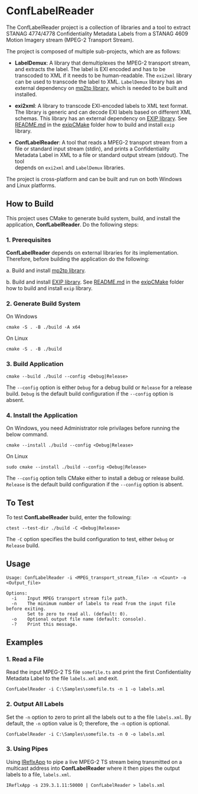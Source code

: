 # ConfLabelReader
The ConfLabelReader project is a collection of libraries and a tool to extract 
STANAG 4774/4778 Confidentiality Metadata Labels from a STANAG 4609 Motion
Imagery stream (MPEG-2 Transport Stream).

The project is composed of multiple sub-projects, which are as follows:

* __LabelDemux__: A library that demultiplexes the MPEG-2 transport stream, and 
extracts the label.  The label is EXI encoded and has to be transcoded to XML
if it needs to be human-readable.  The `exi2xml` library can be used to transcode
the label to XML.  `LabelDemux` library has an external dependency on 
[mp2tp library](https://github.com/jimcavoy/mp2tp), which is needed to be built and installed.

* __exi2xml__: A library to transcode EXI-encoded labels to XML text format.  The library is
generic and can decode EXI labels based on different XML schemas.  This library has 
an external dependency on [EXIP library](https://github.com/rwl/exip).  See [README.md](./exipCMake/README.md) in the 
[exipCMake](./exipCMake) folder how to build and install `exip` library.

* __ConfLabelReader__: A tool that reads a MPEG-2 transport stream from a file or standard input stream (stdin), and
prints a Confidentiality Metadata Label in XML to a file or standard output stream (stdout).  The tool  
depends on `exi2xml` and `LabelDemux` libraries.

The project is cross-platform and can be built and run on both Windows and
Linux platforms.

## How to Build
This project uses CMake to generate build system, build, and install the application, __ConfLabelReader__. Do the following steps:

### 1. Prerequisites

__ConfLabelReader__ depends on external libraries for its implementation.  Therefore, before building the application do the following:

a. Build and install [mp2tp library](https://github.com/jimcavoy/mp2tp).

b. Build and install [EXIP library](https://github.com/rwl/exip).  See [README.md](./exipCMake/README.md) in the 
[exipCMake](./exipCMake) folder how to build and install `exip` library.

### 2. Generate Build System
On Windows
```
cmake -S . -B ./build -A x64
```
On Linux 
```
cmake -S . -B ./build
```
### 3. Build Application
```
cmake --build ./build --config <Debug|Release>
```

The `--config` option is either `Debug` for a debug build or `Release` for a release build. `Debug` is the default build configuration if the `--config` option is absent.

### 4. Install the Application

On Windows, you need Administrator role privilages before running the below command.
```
cmake --install ./build --config <Debug|Release>
```

On Linux

```
sudo cmake --install ./build --config <Debug|Release>
```

The `--config` option tells CMake either to install a debug or release build.  `Release` is the default build configuration if the `--config` option is absent.

## To Test
To test __ConfLabelReader__ build, enter the following:

```
ctest --test-dir ./build -C <Debug|Release>
```

The `-C` option specifies the build configuration to test, either `Debug` or `Release` build.

## Usage

```
Usage: ConfLabelReader -i <MPEG_transport_stream_file> -n <Count> -o <Output_file>

Options:
  -i    Input MPEG transport stream file path.
  -n    The minimum number of labels to read from the input file before exiting.
        Set to zero to read all. (default: 0).
  -o    Optional output file name (default: console).
  -?    Print this message.
```

## Examples

### 1. Read a File
Read the input MPEG-2 TS file `somefile.ts` and print the first Confidentiality Metadata Label to the file `labels.xml` and exit.

```
ConfLabelReader -i C:\Samples\somefile.ts -n 1 -o labels.xml
```

### 2. Output All Labels
Set the `-n` option to zero to print all the labels out to a the file `labels.xml`.  By default, the `-n` option value is 0; therefore, the `-n` option is optional. 

```
ConfLabelReader -i C:\Samples\somefile.ts -n 0 -o labels.xml
```

### 3. Using Pipes
Using [IReflxApp](https://github.com/jimcavoy/IReflx) to pipe a live MPEG-2 TS stream being transmitted on a multicast address into __ConfLabelReader__ where it then pipes the output labels to a file, `labels.xml`.

```
IReflxApp -s 239.3.1.11:50000 | ConfLabelReader > labels.xml
```
